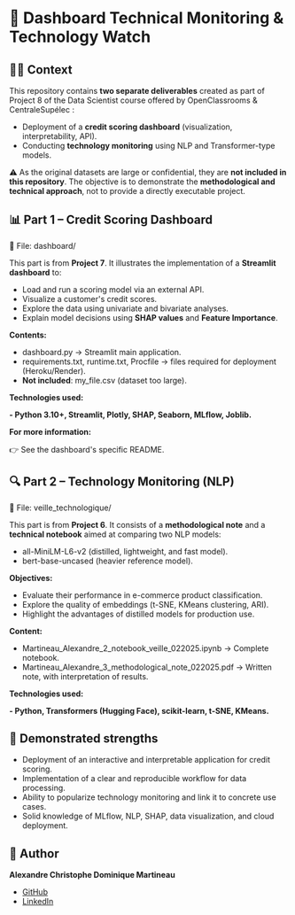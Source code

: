 # 📂 Dashboard Technical Monitoring & Technology Watch

## 👨‍💻 Context

This repository contains **two separate deliverables** created as part of Project 8 of the Data Scientist course offered by OpenClassrooms & CentraleSupélec :

- Deployment of a **credit scoring dashboard** (visualization, interpretability, API).
- Conducting **technology monitoring** using NLP and Transformer-type models.

⚠️ As the original datasets are large or confidential, they are **not included in this repository**.
The objective is to demonstrate the **methodological and technical approach**, not to provide a directly executable project.

## 📊 Part 1 – Credit Scoring Dashboard

📁 File: dashboard/

This part is from **Project 7**. It illustrates the implementation of a **Streamlit dashboard** to:

- Load and run a scoring model via an external API.
- Visualize a customer's credit scores.
- Explore the data using univariate and bivariate analyses.
- Explain model decisions using **SHAP values** ​​and **Feature Importance**.

**Contents:**

- dashboard.py → Streamlit main application.
- requirements.txt, runtime.txt, Procfile → files required for deployment (Heroku/Render).
- **Not included**: my_file.csv (dataset too large).

**Technologies used:**

**- Python 3.10+, Streamlit, Plotly, SHAP, Seaborn, MLflow, Joblib.**

**For more information:**

👉 See the dashboard's specific README.

## 🔍 Part 2 – Technology Monitoring (NLP)

📁 File: veille_technologique/

This part is from **Project 6**.
It consists of a **methodological note** and a **technical notebook** aimed at comparing two NLP models:

- all-MiniLM-L6-v2 (distilled, lightweight, and fast model).
- bert-base-uncased (heavier reference model).

**Objectives:**

- Evaluate their performance in e-commerce product classification.
- Explore the quality of embeddings (t-SNE, KMeans clustering, ARI).
- Highlight the advantages of distilled models for production use.

**Content:**

- Martineau_Alexandre_2_notebook_veille_022025.ipynb → Complete notebook.
- Martineau_Alexandre_3_methodological_note_022025.pdf → Written note, with interpretation of results.

**Technologies used:**

**- Python, Transformers (Hugging Face), scikit-learn, t-SNE, KMeans.**

## 🚀 Demonstrated strengths

- Deployment of an interactive and interpretable application for credit scoring.
- Implementation of a clear and reproducible workflow for data processing.
- Ability to popularize technology monitoring and link it to concrete use cases.
- Solid knowledge of MLflow, NLP, SHAP, data visualization, and cloud deployment.

## 👤 Author

**Alexandre Christophe Dominique Martineau**
- [GitHub](https://github.com/alex-martineau)
- [LinkedIn](https://www.linkedin.com/in/alexandre-martineau-170ab973/)

